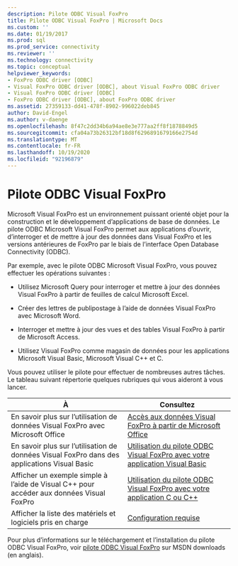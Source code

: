 ```yaml
---
description: Pilote ODBC Visual FoxPro
title: Pilote ODBC Visual FoxPro | Microsoft Docs
ms.custom: ''
ms.date: 01/19/2017
ms.prod: sql
ms.prod_service: connectivity
ms.reviewer: ''
ms.technology: connectivity
ms.topic: conceptual
helpviewer_keywords:
- FoxPro ODBC driver [ODBC]
- Visual FoxPro ODBC driver [ODBC], about Visual FoxPro ODBC driver
- Visual FoxPro ODBC driver [ODBC]
- FoxPro ODBC driver [ODBC], about FoxPro ODBC driver
ms.assetid: 27359133-dd41-478f-8902-996022deb845
author: David-Engel
ms.author: v-daenge
ms.openlocfilehash: 8f47c2dd34b6a94ae8e3e777aa2ff8f1878849d5
ms.sourcegitcommit: cfa04a73b26312bf18d8f6296891679166e2754d
ms.translationtype: MT
ms.contentlocale: fr-FR
ms.lasthandoff: 10/19/2020
ms.locfileid: "92196879"
---
```

# <a name="visual-foxpro-odbc-driver"></a>Pilote ODBC Visual FoxPro
Microsoft Visual FoxPro est un environnement puissant orienté objet pour la construction et le développement d’applications de base de données. Le pilote ODBC Microsoft Visual FoxPro permet aux applications d’ouvrir, d’interroger et de mettre à jour des données dans Visual FoxPro et les versions antérieures de FoxPro par le biais de l’interface Open Database Connectivity (ODBC).  
  
 Par exemple, avec le pilote ODBC Microsoft Visual FoxPro, vous pouvez effectuer les opérations suivantes :  
  
-   Utilisez Microsoft Query pour interroger et mettre à jour des données Visual FoxPro à partir de feuilles de calcul Microsoft Excel.  
  
-   Créer des lettres de publipostage à l’aide de données Visual FoxPro avec Microsoft Word.  
  
-   Interroger et mettre à jour des vues et des tables Visual FoxPro à partir de Microsoft Access.  
  
-   Utilisez Visual FoxPro comme magasin de données pour les applications Microsoft Visual Basic, Microsoft Visual C++ et C.  
  
 Vous pouvez utiliser le pilote pour effectuer de nombreuses autres tâches. Le tableau suivant répertorie quelques rubriques qui vous aideront à vous lancer.  
  
|À|Consultez|  
|--------|---------|  
|En savoir plus sur l’utilisation de données Visual FoxPro avec Microsoft Office|[Accès aux données Visual FoxPro à partir de Microsoft Office](../../odbc/microsoft/accessing-visual-foxpro-data-from-microsoft-office.md)|  
|En savoir plus sur l’utilisation de données Visual FoxPro dans des applications Visual Basic|[Utilisation du pilote ODBC Visual FoxPro avec votre application Visual Basic](../../odbc/microsoft/using-the-vfp-foxpro-odbc-driver-with-your-visual-basic-application.md)|  
|Afficher un exemple simple à l’aide de Visual C++ pour accéder aux données Visual FoxPro|[Utilisation du pilote ODBC Visual FoxPro avec votre application C ou C++](../../odbc/microsoft/using-the-visual-foxpro-odbc-driver-with-your-c-or-visual-c-application.md)|  
|Afficher la liste des matériels et logiciels pris en charge|[Configuration requise](../../odbc/microsoft/system-requirements-visual-foxpro-odbc-driver.md)|  
  
 Pour plus d’informations sur le téléchargement et l’installation du pilote ODBC Visual FoxPro, voir [pilote ODBC Visual FoxPro](/previous-versions/visualstudio/foxpro/mt490121(v=msdn.10)) sur MSDN downloads (en anglais).